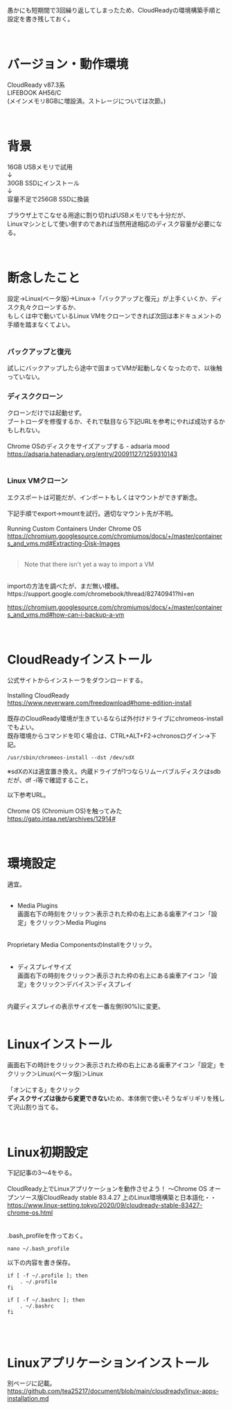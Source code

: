 愚かにも短期間で3回繰り返してしまったため、CloudReadyの環境構築手順と設定を書き残しておく。  
<br>
<br>
# バージョン・動作環境
CloudReady v87.3系  
LIFEBOOK AH56/C  
(メインメモリ8GBに増設済。ストレージについては次節。)  
<br>
<br>
# 背景
16GB USBメモリで試用  
↓  
30GB SSDにインストール  
↓  
容量不足で256GB SSDに換装  
<br>
ブラウザ上でこなせる用途に割り切ればUSBメモリでも十分だが、  
Linuxマシンとして使い倒すのであれば当然用途相応のディスク容量が必要になる。  
<br>
<br>
# 断念したこと
設定→Linux(ベータ版)→Linux→「バックアップと復元」が上手くいくか、ディスク丸々クローンするか、  
もしくは中で動いているLinux VMをクローンできれば次回は本ドキュメントの手順を踏まなくてよい。  
<br>
### バックアップと復元
試しにバックアップしたら途中で固まってVMが起動しなくなったので、以後触っていない。  

### ディスククローン
クローンだけでは起動せず。  
ブートローダを修復するか、それで駄目なら下記URLを参考にやれば成功するかもしれない。  
<br>
Chrome OSのディスクをサイズアップする - adsaria mood  
https://adsaria.hatenadiary.org/entry/20091127/1259310143  
<br>
### Linux VMクローン
エクスポートは可能だが、インポートもしくはマウントができず断念。  
<br>
下記手順でexport→mountを試行。適切なマウント先が不明。  
<br>
Running Custom Containers Under Chrome OS  
https://chromium.googlesource.com/chromiumos/docs/+/master/containers_and_vms.md#Extracting-Disk-Images
<br>
<br>
>Note that there isn't yet a way to import a VM
<br>
importの方法を調べたが、まだ無い模様。
<br>
https://support.google.com/chromebook/thread/82740941?hl=en  

https://chromium.googlesource.com/chromiumos/docs/+/master/containers_and_vms.md#how-can-i-backup-a-vm  
<br>
<br>

# CloudReadyインストール
公式サイトからインストーラをダウンロードする。  
<br>
Installing CloudReady  
https://www.neverware.com/freedownload#home-edition-install  
<br>
既存のCloudReady環境が生きているならば外付けドライブにchromeos-installでもよい。  
既存環境からコマンドを叩く場合は、CTRL+ALT+F2→chronosログイン→下記。  

~~~
/usr/sbin/chromeos-install --dst /dev/sdX
~~~
※sdXのXは適宜置き換え。内蔵ドライブが1つならリムーバブルディスクはsdbだが、df -i等で確認すること。  

以下参考URL。  
<br>
Chrome OS (Chromium OS)を触ってみた  
https://gato.intaa.net/archives/12914#  
<br>
<br>

# 環境設定
適宜。  
<br>
- Media Plugins  
画面右下の時刻をクリック＞表示された枠の右上にある歯車アイコン「設定」をクリック＞Media Plugins  
<br>
Proprietary Media ComponentsのInstallをクリック。  
<br>
<br>

- ディスプレイサイズ  
画面右下の時刻をクリック＞表示された枠の右上にある歯車アイコン「設定」をクリック＞デバイス＞ディスプレイ  
<br>
内蔵ディスプレイの表示サイズを一番左側(90%)に変更。  
<br>
<br>

# Linuxインストール
画面右下の時計をクリック＞表示された枠の右上にある歯車アイコン「設定」をクリック＞Linux(ベータ版)＞Linux  
<br>
「オンにする」をクリック  
**ディスクサイズは後から変更できない**ため、本体側で使いそうなギリギリを残して沢山割り当てる。  
<br>
<br>

# Linux初期設定
下記記事の3～4をやる。  
<br>
CloudReady上でLinuxアプリケーションを動作させよう！ 〜Chrome OS オープンソース版CloudReady stable 83.4.27 上のLinux環境構築と日本語化・・  
https://www.linux-setting.tokyo/2020/09/cloudready-stable-83427-chrome-os.html  
<br>
<br>
.bash_profileを作っておく。  
~~~
nano ~/.bash_profile
~~~
以下の内容を書き保存。  
~~~
if [ -f ~/.profile ]; then
    . ~/.profile
fi

if [ -f ~/.bashrc ]; then
    . ~/.bashrc
fi

~~~
<br>
<br>


# Linuxアプリケーションインストール  
別ページに記載。  
https://github.com/tea25217/document/blob/main/cloudready/linux-apps-installation.md  
